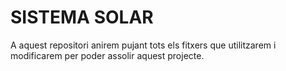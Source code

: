 # SISTEMA SOLAR
A aquest repositori anirem pujant tots els fitxers que utilitzarem i modificarem per poder assolir aquest projecte.

